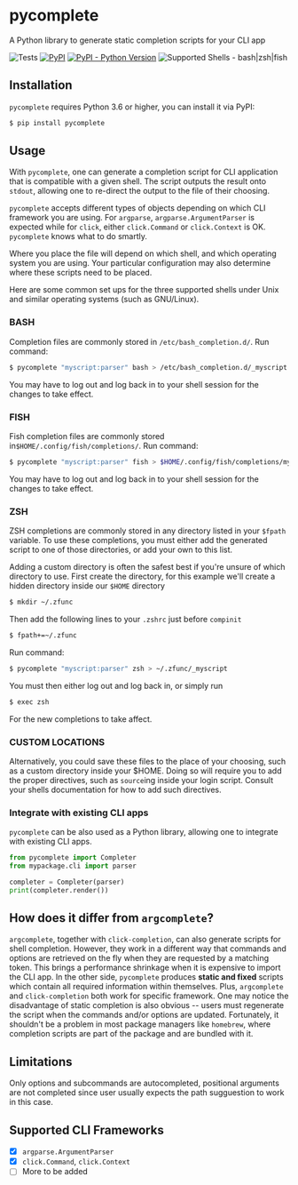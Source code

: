 # pycomplete

A Python library to generate static completion scripts for your CLI app

![Tests](https://github.com/frostming/pycomplete/workflows/Tests/badge.svg)
[![PyPI](https://img.shields.io/pypi/v/pycomplete)](https://pypi.org/project/pycomplete)
[![PyPI - Python Version](https://img.shields.io/pypi/pyversions/pycomplete)](https://pypi.org/project/pycomplete)
![Supported Shells - bash|zsh|fish](https://img.shields.io/badge/shell-bash%7Czsh%7Cfish-yellow)

## Installation

`pycomplete` requires Python 3.6 or higher, you can install it via PyPI:

```bash
$ pip install pycomplete
```

## Usage

With `pycomplete`, one can generate a completion script for CLI application that is compatible with a given shell.
The script outputs the result onto `stdout`, allowing one to re-direct the output to the file of their choosing.

`pycomplete` accepts different types of objects depending on which CLI framework you are using.
For `argparse`, `argparse.ArgumentParser` is expected while for `click`, either `click.Command` or `click.Context` is OK.
`pycomplete` knows what to do smartly.

Where you place the file will depend on which shell, and which operating system you are using.
Your particular configuration may also determine where these scripts need to be placed.

Here are some common set ups for the three supported shells under Unix and similar operating systems (such as GNU/Linux).

### BASH

Completion files are commonly stored in `/etc/bash_completion.d/`. Run command:

```bash
$ pycomplete "myscript:parser" bash > /etc/bash_completion.d/_myscript
```

You may have to log out and log back in to your shell session for the changes to take effect.

### FISH

Fish completion files are commonly stored in`$HOME/.config/fish/completions/`. Run command:

```bash
$ pycomplete "myscript:parser" fish > $HOME/.config/fish/completions/myscript.fish
```

You may have to log out and log back in to your shell session for the changes to take effect.

### ZSH

ZSH completions are commonly stored in any directory listed in your `$fpath` variable. To use these completions, you
must either add the generated script to one of those directories, or add your own to this list.

Adding a custom directory is often the safest best if you're unsure of which directory to use. First create the directory, for this
example we'll create a hidden directory inside our `$HOME` directory

```bash
$ mkdir ~/.zfunc
```

Then add the following lines to your `.zshrc` just before `compinit`

```bash
$ fpath+=~/.zfunc
```

Run command:

```bash
$ pycomplete "myscript:parser" zsh > ~/.zfunc/_myscript
```

You must then either log out and log back in, or simply run

```bash
$ exec zsh
```

For the new completions to take affect.

### CUSTOM LOCATIONS

Alternatively, you could save these files to the place of your choosing, such as a custom directory inside your \$HOME. Doing so will
require you to add the proper directives, such as `source`ing inside your login script. Consult your shells documentation for how to
add such directives.

### Integrate with existing CLI apps

`pycomplete` can be also used as a Python library, allowing one to integrate with existing CLI apps.

```python
from pycomplete import Completer
from mypackage.cli import parser

completer = Completer(parser)
print(completer.render())
```

## How does it differ from `argcomplete`?

`argcomplete`, together with `click-completion`, can also generate scripts for shell completion. However, they work in a different way
that commands and options are retrieved on the fly when they are requested by a matching token. This brings a performance shrinkage
when it is expensive to import the CLI app. In the other side, `pycomplete` produces **static and fixed** scripts which contain all required information
within themselves. Plus, `argcomplete` and `click-completion` both work for specific framework. One may notice the disadvantage of static completion
is also obvious -- users must regenerate the script when the commands and/or options are updated. Fortunately, it shouldn't be a problem
in most package managers like `homebrew`, where completion scripts are part of the package and are bundled with it.

## Limitations

Only options and subcommands are autocompleted, positional arguments are not completed since user usually expects the path sugguestion to work
in this case.

## Supported CLI Frameworks

- [x] `argparse.ArgumentParser`
- [x] `click.Command`, `click.Context`
- [ ] More to be added
